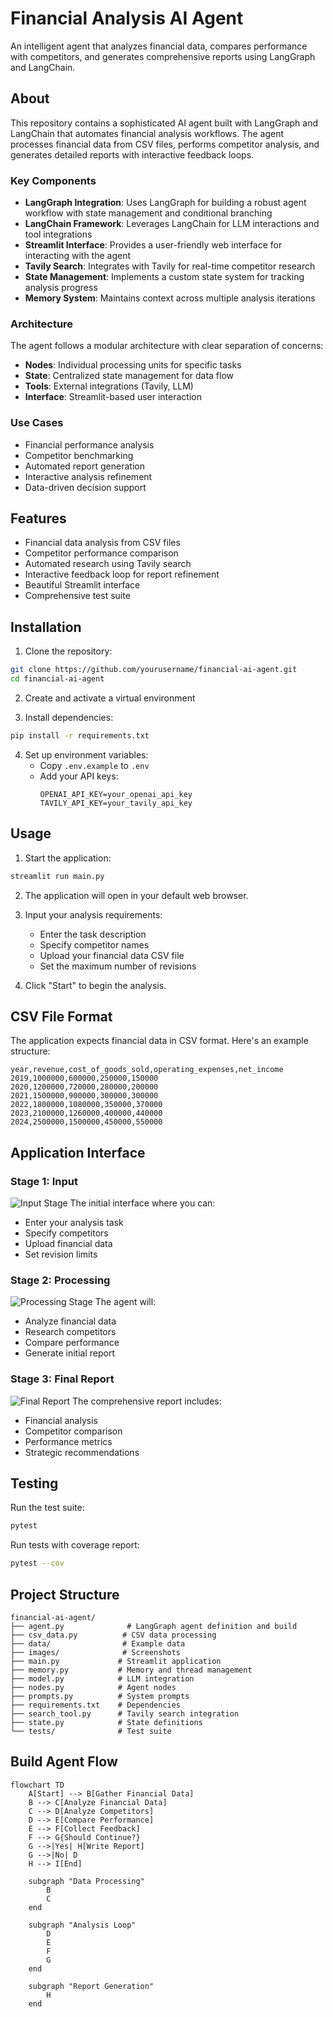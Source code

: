 # Financial Analysis AI Agent

An intelligent agent that analyzes financial data, compares performance with competitors, and generates comprehensive reports using LangGraph and LangChain.

## About

This repository contains a sophisticated AI agent built with LangGraph and LangChain that automates financial analysis workflows. The agent processes financial data from CSV files, performs competitor analysis, and generates detailed reports with interactive feedback loops.

### Key Components

- **LangGraph Integration**: Uses LangGraph for building a robust agent workflow with state management and conditional branching
- **LangChain Framework**: Leverages LangChain for LLM interactions and tool integrations
- **Streamlit Interface**: Provides a user-friendly web interface for interacting with the agent
- **Tavily Search**: Integrates with Tavily for real-time competitor research
- **State Management**: Implements a custom state system for tracking analysis progress
- **Memory System**: Maintains context across multiple analysis iterations

### Architecture

The agent follows a modular architecture with clear separation of concerns:

- **Nodes**: Individual processing units for specific tasks
- **State**: Centralized state management for data flow
- **Tools**: External integrations (Tavily, LLM)
- **Interface**: Streamlit-based user interaction

### Use Cases

- Financial performance analysis
- Competitor benchmarking
- Automated report generation
- Interactive analysis refinement
- Data-driven decision support

## Features

- Financial data analysis from CSV files
- Competitor performance comparison
- Automated research using Tavily search
- Interactive feedback loop for report refinement
- Beautiful Streamlit interface
- Comprehensive test suite

## Installation

1. Clone the repository:

```bash
git clone https://github.com/yourusername/financial-ai-agent.git
cd financial-ai-agent
```

2. Create and activate a virtual environment

3. Install dependencies:

```bash
pip install -r requirements.txt
```

4. Set up environment variables:
   - Copy `.env.example` to `.env`
   - Add your API keys:
     ```
     OPENAI_API_KEY=your_openai_api_key
     TAVILY_API_KEY=your_tavily_api_key
     ```

## Usage

1. Start the application:

```bash
streamlit run main.py
```

2. The application will open in your default web browser.

3. Input your analysis requirements:

   - Enter the task description
   - Specify competitor names
   - Upload your financial data CSV file
   - Set the maximum number of revisions

4. Click "Start" to begin the analysis.

## CSV File Format

The application expects financial data in CSV format. Here's an example structure:

```csv
year,revenue,cost_of_goods_sold,operating_expenses,net_income
2019,1000000,600000,250000,150000
2020,1200000,720000,280000,200000
2021,1500000,900000,300000,300000
2022,1800000,1080000,350000,370000
2023,2100000,1260000,400000,440000
2024,2500000,1500000,450000,550000
```

## Application Interface

### Stage 1: Input

![Input Stage](images/frontend_1.jpg)
The initial interface where you can:

- Enter your analysis task
- Specify competitors
- Upload financial data
- Set revision limits

### Stage 2: Processing

![Processing Stage](images/frontend_processing.jpg)
The agent will:

- Analyze financial data
- Research competitors
- Compare performance
- Generate initial report

### Stage 3: Final Report

![Final Report](images/frontend_final_report.jpg)
The comprehensive report includes:

- Financial analysis
- Competitor comparison
- Performance metrics
- Strategic recommendations

## Testing

Run the test suite:

```bash
pytest
```

Run tests with coverage report:

```bash
pytest --cov
```

## Project Structure

```
financial-ai-agent/
├── agent.py              # LangGraph agent definition and build
├── csv_data.py          # CSV data processing
├── data/                # Example data
├── images/              # Screenshots
├── main.py             # Streamlit application
├── memory.py           # Memory and thread management
├── model.py            # LLM integration
├── nodes.py            # Agent nodes
├── prompts.py          # System prompts
├── requirements.txt    # Dependencies
├── search_tool.py      # Tavily search integration
├── state.py            # State definitions
└── tests/              # Test suite
```

## Build Agent Flow

```mermaid
flowchart TD
    A[Start] --> B[Gather Financial Data]
    B --> C[Analyze Financial Data]
    C --> D[Analyze Competitors]
    D --> E[Compare Performance]
    E --> F[Collect Feedback]
    F --> G{Should Continue?}
    G -->|Yes| H[Write Report]
    G -->|No| D
    H --> I[End]

    subgraph "Data Processing"
        B
        C
    end

    subgraph "Analysis Loop"
        D
        E
        F
        G
    end

    subgraph "Report Generation"
        H
    end

```
